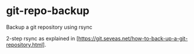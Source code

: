 # git-repo-backup
Backup a git repository using rsync

2-step rsync as explained in [https://git.seveas.net/how-to-back-up-a-git-repository.html].
